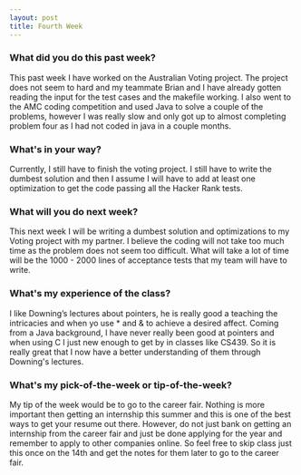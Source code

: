 ```yaml
---
layout: post
title: Fourth Week
---
```

### What did you do this past week?
  This past week I have worked on the Australian Voting project. The project does not seem to hard and my teammate Brian and I have already gotten reading the input for the test cases and the makefile working. I also went to the AMC coding competition and used Java to solve a couple of the problems, however I was really slow and only got up to almost completing problem four as I had not coded in java in a couple months.

### What's in your way?
   Currently, I still have to finish the voting project. I still have to write the dumbest solution and then I assume I will have to add at least one optimization to get the code passing all the Hacker Rank tests.
   
### What will you do next week?
   This next week I will be writing a dumbest solution and optimizations to my Voting project with my partner. I believe the coding will not take too much time as the problem does not seem too difficult. What will take a lot of time will be the 1000 - 2000 lines of acceptance tests that my team will have to write.

### What's my experience of the class?
   I like Downing’s lectures about pointers, he is really good a teaching the intricacies and when yo use * and & to achieve a desired affect. Coming from a Java background, I have never really been good at pointers and when using C I just new enough to get by in classes like CS439. So it is really great that I now have a better understanding of them through Downing's lectures.

### What's my pick-of-the-week or tip-of-the-week?
   My tip of the week would be to go to the career fair. Nothing is more important then getting an internship this summer and this is one of the best ways to get your resume out there. However, do not just bank on getting an internship from the career fair and just be done applying for the year and remember to apply to other companies online. So feel free to skip class just this once on the 14th and get the notes for them later to go to the career fair.
